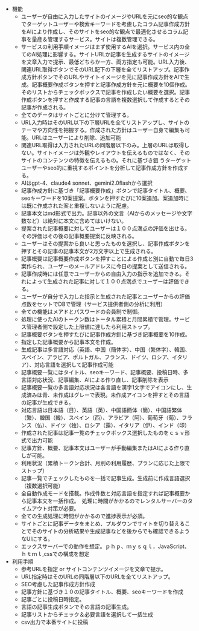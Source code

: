 - 機能
    - ユーザーが自由に入力したサイトのイメージやURLを元にseo的な観点でターゲットユーザーや検索キーワードを考慮したコラム記事作成方針をAIにより作成し、そのサイトをseo的な観点で最適化させるコラム記事を量産＆管理するサービス。サイトは複数管理できる。
    - サービスの利用手順イメージはまず使用するAIを選択。サービス内の全てのAI処理に影響する。サイトURLか記事を生成するサイトのイメージを文章入力で提示、最低どちらか一方、両方指定も可能。URL入力後、関連URL取得ボタンでそのURL配下の下層を全てリストアップ。記事作成方針ボタンでそのURLやサイトイメージを元に記事作成方針をAIで生成。記事概要作成ボタンを押すと記事作成方針を元に概要を10個作成。そのリストからチェックボックスで記事を作成したい概要を選択。記事作成ボタンを押すと作成する記事の言語を複数選択して作成するとその記事が作成される。
    - 全てのデータはサイトごとに分けて管理する。
    - URL入力時はそのURL以下の下層URLを全てリストアップし、サイトのテーマや方向性を把握する。作成された方針はユーザー自身で編集も可能。URLはユーザーにより削除、追加可能
    - 関連URL取得は入力されたURLの同階層以下のみ。上層のURLは取得しない。サイトイメージは外観やレイアウトを伝えるものではなく、そのサイトのコンテンツの特徴を伝えるもの。それに基づき狙 うターゲットユーザーやseo的に重視するポイントを分析して記事作成方針を作成する。  
    - AIはgpt-4、claude4 sonnet、gemini2.0flashから選択
    - 記事作成方針に基づき「記事概要作成」ボタンで記事タイトル、概要、seoキーワードを10案提案。ボタンを押すたびに10案追加。案追加時には既に作成された案と重複しないように配慮。
    - 記事本文はmd形式で出力。記事以外の文言（AIからのメッセージや文字数など）は絶対に本文に含めてはいけない。
    - 提案された記事概要に対してユーザーは１００点満点の評価を出せる。その評価はその後の記事概要提案に反映される。
    - ユーザーはその提案から良いと思ったものを選択し、記事作成ボタンを押すとその記事の記事本文が2万文字以上で生成される。
    - 記事概要は記事概要作成ボタンを押すことによる作成と別に自動で毎日3案作られ、ユーザーのメールアドレスに今日の提案として送信される。
    - 記事作成時には任意でユーザーからの自由入力の指示を追加できる。それによって生成された記事に対して１００点満点でユーザーは評価できる。
    - ユーザーが自分で入力した指示と生成された記事とユーザーからの評価点数をセットでDBで管理（サービス提供者側の分析に利用）
    - 全ての機能はメアドとパスワードの会員制で制御。
    - 処理に使ったAIのトークン数はトータル累積と月間累積で管理。サービス管理者側で設定した上限値に達したら利用ストップ。
    - 記事概要ボタンを押すたびに記事作成方針に基づき記事概要を10作成。
    - 指定した記事概要から記事本文を作成。
    - 生成記事は多言語対応（英語、中国（簡体字）、中国（繁体字）、韓国、スペイン、アラビア、ポルトガル、フランス、ドイツ、ロシア、イタリア）、対応言語を選択して記事作成可能
    - 記事概要一覧にはタイトル、seoキーワード、記事概要、投稿日時、多言語対応状況、記事編集、AIによる作り直し、記事削除を表示
    - 記事概要一覧の多言語対応状況は各言語を漢字1文字でアイコンにし、生成済みは青、未作成はグレーで表現。未作成アイコンを押すとその言語の記事が生成できる。
    - 対応言語は日本語（日）、英語（英）、中国語簡体（簡）、中国語繁体（繁）、韓国（韓）、スペイン（西）、アラビア（阿）、葡萄牙（葡）、フランス（仏）、ドイツ（独）、ロシア（露）、イタリア（伊）、インド（印）
    - 作成された記事は記事一覧のチェックボックス選択したものをｃｓｖ形式で出力可能
    - 記事方針、概要、記事本文はユーザーが手動編集またはAIによる作り直しが可能。
    - 利用状況（累積トークン合計、月別の利用履歴、プランに応じた上限でストップ）
    - 記事一覧でチェックしたものを一括で記事生成。生成前に作成言語選択（複数選択可能）
    - 全自動作成モードを搭載。作成件数と対応言語を指定すれば記事概要から記事本文を一括作成。　処理に時間がかかるのでレンタルサーバーのタイムアウト対策が必要。
    - 全ての生成処理に時間がかかるので進捗表示が必須。
    - サイトごとに記事データをまとめ、プルダウンでサイトを切り替えることでそのサイトの分析結果や生成記事などを後からでも確認できるようなUIにする。
    - エックスサーバーでの動作を想定。ｐｈｐ、ｍｙｓｑｌ，JavaScript、ｈｔｍｌ,cssでの構成を想定
- 利用手順
    - 参考URLを指定 or サイトコンテンツイメージを文章で提示。
    - URL指定時はそのURLの同階層以下のURLを全てリストアップ。
    - SEO考慮した記事作成方針作成
    - 記事方針に基づき１０の記事タイトル、概要、seoキーワードを作成
    - 記事ごとに投稿日時指定。
    - 言語の記事生成ボタンでその言語の記事生成。
    - 記事リストからチェック＆必要言語を選択して一括生成
    - csv出力で本番サイトに投稿
